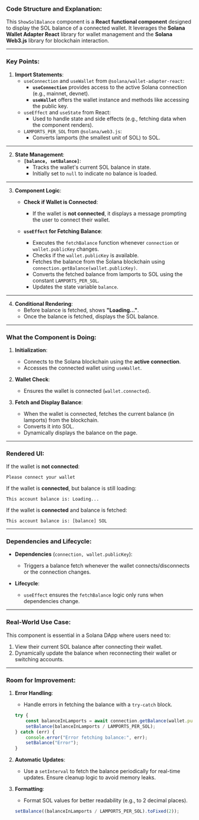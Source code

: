 ### Code Structure and Explanation:

This `ShowSolBalance` component is a **React functional component** designed to display the SOL balance of a connected wallet. It leverages the **Solana Wallet Adapter React** library for wallet management and the **Solana Web3.js** library for blockchain interaction.

---

### Key Points:

1. **Import Statements**:
   - `useConnection` and `useWallet` from `@solana/wallet-adapter-react`:
     - **`useConnection`** provides access to the active Solana connection (e.g., mainnet, devnet).
     - **`useWallet`** offers the wallet instance and methods like accessing the public key.
   - `useEffect` and `useState` from React:
     - Used to handle state and side effects (e.g., fetching data when the component renders).
   - `LAMPORTS_PER_SOL` from `@solana/web3.js`:
     - Converts lamports (the smallest unit of SOL) to SOL.

---

2. **State Management**:
   - **`[balance, setBalance]`**:
     - Tracks the wallet's current SOL balance in state.
     - Initially set to `null` to indicate no balance is loaded.

---

3. **Component Logic**:
   - **Check if Wallet is Connected**:
     - If the wallet is **not connected**, it displays a message prompting the user to connect their wallet.

   - **`useEffect` for Fetching Balance**:
     - Executes the `fetchBalance` function whenever `connection` or `wallet.publicKey` changes.
     - Checks if the `wallet.publicKey` is available.
     - Fetches the balance from the Solana blockchain using `connection.getBalance(wallet.publicKey)`.
     - Converts the fetched balance from lamports to SOL using the constant `LAMPORTS_PER_SOL`.
     - Updates the state variable `balance`.

---

4. **Conditional Rendering**:
   - Before balance is fetched, shows **"Loading..."**.
   - Once the balance is fetched, displays the SOL balance.

---

### What the Component is Doing:

1. **Initialization**:
   - Connects to the Solana blockchain using the **active connection**.
   - Accesses the connected wallet using `useWallet`.

2. **Wallet Check**:
   - Ensures the wallet is connected (`wallet.connected`).

3. **Fetch and Display Balance**:
   - When the wallet is connected, fetches the current balance (in lamports) from the blockchain.
   - Converts it into SOL.
   - Dynamically displays the balance on the page.

---

### Rendered UI:
If the wallet is **not connected**:
```plaintext
Please connect your wallet
```

If the wallet is **connected**, but balance is still loading:
```plaintext
This account balance is: Loading...
```

If the wallet is **connected** and balance is fetched:
```plaintext
This account balance is: [balance] SOL
```

---

### Dependencies and Lifecycle:

- **Dependencies** (`connection, wallet.publicKey`):
  - Triggers a balance fetch whenever the wallet connects/disconnects or the connection changes.

- **Lifecycle**:
  - `useEffect` ensures the `fetchBalance` logic only runs when dependencies change.

---

### Real-World Use Case:
This component is essential in a Solana DApp where users need to:
1. View their current SOL balance after connecting their wallet.
2. Dynamically update the balance when reconnecting their wallet or switching accounts.

---

### Room for Improvement:
1. **Error Handling**:
   - Handle errors in fetching the balance with a `try-catch` block.
   ```javascript
   try {
       const balanceInLamports = await connection.getBalance(wallet.publicKey);
       setBalance(balanceInLamports / LAMPORTS_PER_SOL);
   } catch (err) {
       console.error("Error fetching balance:", err);
       setBalance("Error");
   }
   ```
2. **Automatic Updates**:
   - Use a `setInterval` to fetch the balance periodically for real-time updates. Ensure cleanup logic to avoid memory leaks.

3. **Formatting**:
   - Format SOL values for better readability (e.g., to 2 decimal places).
   ```javascript
   setBalance((balanceInLamports / LAMPORTS_PER_SOL).toFixed(2));
   ```
